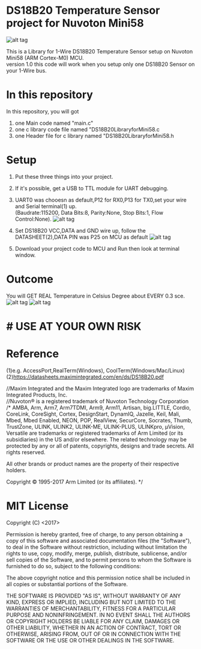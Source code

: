 # DS18B20 Temperature Sensor project for Nuvoton Mini58
![alt tag](https://user-images.githubusercontent.com/26266974/29377308-0c334206-82ee-11e7-945a-6c186315cb9c.jpeg)
  
This is a Library for 1-Wire DS18B20 Temperature Sensor setup on Nuvoton Mini58 (ARM Cortex-M0) MCU.  
version 1.0 this code will work when you setup only one DS18B20 Sensor on your 1-Wire bus.  


# In this repository
In this repository, you will got  
1. one Main code named "main.c"
2. one c library code file named "DS18B20LibraryforMini58.c  
3. one Header file for c library named "DS18B20LibraryforMini58.h  


# Setup

1. Put these three things into your project. 
2. If it's possible, get a USB to TTL module for UART debugging. 
3. UART0 was chooesn as default,P12 for RX0,P13 for TX0,set your wire and Serial terminal(1) up.   
(Baudrate:115200, Data Bits:8, Parity:None, Stop Bits:1, Flow Control:None). 
![alt tag](https://user-images.githubusercontent.com/26266974/29377247-d3585a48-82ed-11e7-8647-46d2fee6821b.png)
   
4. Set DS18B20 VCC,DATA and GND wire up, follow the DATASHEET(2),DATA PIN was P25 on MCU as default
![alt tag](https://user-images.githubusercontent.com/26266974/29377061-24bc80b8-82ed-11e7-9fef-38ba9c08a1a3.jpg)

5. Download your project code to MCU and Run then look at terminal window. 

# Outcome
You will GET REAL Temperature in Celsius Degree about EVERY 0.3 sce.
![alt tag](https://user-images.githubusercontent.com/26266974/29377028-107733dc-82ed-11e7-9048-65d22ece3b82.PNG)
![alt tag](https://user-images.githubusercontent.com/26266974/29377031-1158d080-82ed-11e7-8c37-bab78bb77bb0.PNG)

# # USE AT YOUR OWN RISK #

# Reference
(1)e.g. AccessPort,RealTerm(Windows), CoolTerm(Windows/Mac/Linux)
(2)https://datasheets.maximintegrated.com/en/ds/DS18B20.pdf

//Maxim Integrated and the Maxim Integrated logo are trademarks of Maxim Integrated Products, Inc.  
//Nuvoton® is a registered trademark of Nuvoton Technology Corporation  
/*
AMBA, Arm, Arm7, Arm7TDMI, Arm9, Arm11, Artisan, big.LITTLE, Cordio, CoreLink, CoreSight, Cortex, DesignStart, DynamIQ, Jazelle, Keil, Mali, Mbed, Mbed Enabled, NEON, POP, RealView, SecurCore, Socrates, Thumb, TrustZone, ULINK, ULINK2, ULINK-ME, ULINK-PLUS, ULINKpro, µVision, Versatile are trademarks or registered trademarks of Arm Limited (or its subsidiaries) in the US and/or elsewhere. The related technology may be protected by any or all of patents, copyrights, designs and trade secrets. All rights reserved.

All other brands or product names are the property of their respective holders.

Copyright © 1995-2017 Arm Limited (or its affiliates).
*/

# MIT License
Copyright (C) <2017> <KEVIN-WANG>

Permission is hereby granted, free of charge, to any person obtaining a copy of this software and associated documentation files (the "Software"), to deal in the Software without restriction, including without limitation the rights to use, copy, modify, merge, publish, distribute, sublicense, and/or sell copies of the Software, and to permit persons to whom the Software is furnished to do so, subject to the following conditions:

The above copyright notice and this permission notice shall be included in all copies or substantial portions of the Software.

THE SOFTWARE IS PROVIDED "AS IS", WITHOUT WARRANTY OF ANY KIND, EXPRESS OR IMPLIED, INCLUDING BUT NOT LIMITED TO THE WARRANTIES OF MERCHANTABILITY, FITNESS FOR A PARTICULAR PURPOSE AND NONINFRINGEMENT. IN NO EVENT SHALL THE AUTHORS OR COPYRIGHT HOLDERS BE LIABLE FOR ANY CLAIM, DAMAGES OR OTHER LIABILITY, WHETHER IN AN ACTION OF CONTRACT, TORT OR OTHERWISE, ARISING FROM, OUT OF OR IN CONNECTION WITH THE SOFTWARE OR THE USE OR OTHER DEALINGS IN THE SOFTWARE.
